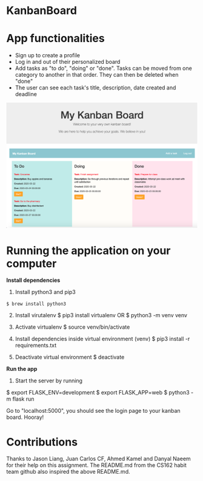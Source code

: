 # KanbanBoard

# App functionalities 
- Sign up to create a profile
- Log in and out of their personalized board
- Add tasks as "to do", "doing" or "done". Tasks can be moved from one category to another in that order. They can then be deleted when "done"
- The user can see each task's title, description, date created and deadline

![Image of Kanban Board](kanban_picture.png)


# Running the application on your computer

**Install dependencies**

1. Install python3 and pip3

```
$ brew install python3
```

2. Install virutalenv
$ pip3 install virtualenv
OR 
$ python3 -m venv venv

4. Activate virtualenv
$ source venv/bin/activate

5. Install dependencies inside virtual environment
(venv) $ pip3 install -r requirements.txt

6. Deactivate virtual environment
$ deactivate

**Run the app**
1. Start the server by running

$ export FLASK_ENV=development
$ export FLASK_APP=web
$ python3 -m flask run

Go to "localhost:5000", you should see the login page to your kanban board. Hooray!


# Contributions

Thanks to Jason Liang, Juan Carlos CF, Ahmed Kamel and Danyal Naeem for their help on this assignment. The README.md from the CS162 habit team github also inspired the above README.md. 


